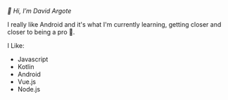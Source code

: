 *👋 Hi, I’m David Argote*

I really like Android and it's what I'm currently learning, getting closer and closer to being a pro 🤣.


I Like:

- Javascript
- Kotlin
- Android
- Vue.js
- Node.js
